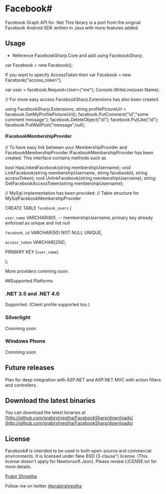 Facebook#
=========
Facebook Graph API for .Net
This library is a port from the original Facebook Android SDK written in Java with more features added.

## Usage
* Reference FacebookSharp.Core and add using FacebookSharp;

var Facebook = new Facebook();

If you want to specify AccessToken then 
var Facebook = new Facebook("access_token");

var user = facebook.Request&lt;User>("me");
Console.WriteLine(user.Name);

// For more easy access FacebookSharp.Extensions has also been created.

using FacebookSharp.Extensions;
string profilePictureUrl = facebook.GetMyProfilePictureUrl();
facebook.PutComment("id","some comment message");
facebook.DeleteObject("id");
facebook.PutLike("id");
facebook.PutWallPost("message",null);

#### IFacebookMembershipProvider
// To have easy link between your MembershipProvider and FacebookMembershipProvider IFacebookMembershipProvider has been created. This interface contains methods such as 

bool HasLinkedFacebook(string membershipUsername);
void LinkFacebook(string membershipUsername, string facebookId, string accessToken);
void UnlinkFacebook(string membershipUsername);
string GetFacebookAccessToken(string membershipUsername);

// MySql implementation has been provided:
// Table structure for MySqlFacebookMembershipProvider

CREATE TABLE `facebook_users` (

  `user_name` VARCHAR(60), -- membershipUsername, primary key already enforced as unique and not null
  
  `facebook_id` VARCHAR(50) NOT NULL UNIQUE,
  
  `access_token` VARCHAR(256),
  
  PRIMARY KEY (`user_name`)
  
);

More providers comming soon.

##Supported Platforms

### .NET 3.5 and .NET 4.0
Supported. (Client profile supported too.)

### Silverlight
Comming soon

### Windows Phone
Comming soon

## Future releases
Plan for deep integration with ASP.NET and ASP.NET MVC with action filters and controllers.

## Download the latest binaries

You can download the latest binaries at [http://github.com/prabirshrestha/FacebookSharp/downloads](http://github.com/prabirshrestha/FacebookSharp/downloads)

## License

Facebook# is intended to be used in both open-source and commercial environments. It is licensed under New BSD (3-clause") license. (This license doesn't apply for Newtonsoft.Json). Please review LICENSE.txt for more details.

[Prabir Shrestha](http://www.prabir.me)

Follow me on twitter [@prabirshrestha](http://www.twitter.com/prabirshrestha)